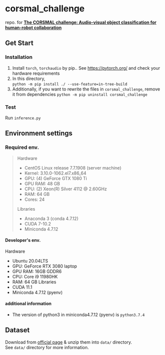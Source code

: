 # corsmal_challenge
repo. for [**The CORSMAL challenge: Audio-visual object classification for human-robot collaboration**](https://corsmal.eecs.qmul.ac.uk/challenge.html)

## Get Start
### Installation
1. Install `torch`, `torchaudio` by pip.. See https://pytorch.org/ and check your hardware requirements
2. In this directory,  
    `python -m pip install ./ --use-feature=in-tree-build`
3. Additionally, if you want to rewrite the files in `corsmal_challenge`, remove it from dependencies
    `python -m pip uninstall corsmal_challenge`

### Test
Run `inference.py`

## Environment settings
### Required env.
> Hardware
> - CentOS Linux release 7.7.1908 (server machine)
> - Kernel: 3.10.0-1062.el7.x86_64
> - GPU: (4) GeForce GTX 1080 Ti
> - GPU RAM: 48 GB
> - CPU: (2) Xeon(R) Silver 4112 @ 2.60GHz
> - RAM: 64 GB
> - Cores: 24
> 
> Libraries
> - Anaconda 3 (conda 4.7.12)
> - CUDA 7-10.2
> - Miniconda 4.7.12

#### Developer's env.
Hardware
- Ubuntu 20.04LTS
- GPU: GeForce RTX 3080 laptop
- GPU RAM: 16GB GDDR6
- CPU: Core i9 11980HK
- RAM: 64 GB
Libraries
- CUDA 11.1
- Miniconda 4.7.12 (pyenv)

#### additional information
- The version of python3 in miniconda4.7.12 (pyenv) is `python3.7.4`

## Dataset
Download from [official page](https://corsmal.eecs.qmul.ac.uk/containers_manip.html) & unzip them into `data/` directory.  
See `data/` directory for more information.
